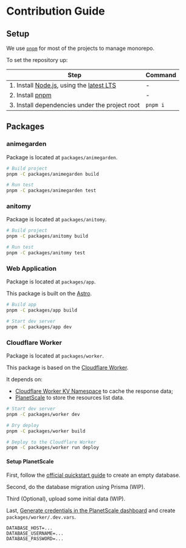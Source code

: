 # Contribution Guide

## Setup

We use [`pnpm`](https://pnpm.io/) for most of the projects to manage monorepo.

To set the repository up:

| Step | Command |
|-------|--------|
| 1. Install [Node.js](https://nodejs.org/), using the [latest LTS](https://nodejs.org/en/about/releases/) | - |
| 2. Install [pnpm](https://pnpm.io/installation) | - |
| 3. Install dependencies under the project root | `pnpm i` |

## Packages

### animegarden

Package is located at `packages/animegarden`.

```bash
# Build project
pnpm -C packages/animegarden build

# Run test
pnpm -C packages/animegarden test
```

### anitomy

Package is located at `packages/anitomy`.

```bash
# Build project
pnpm -C packages/anitomy build

# Run test
pnpm -C packages/anitomy test
```

### Web Application

Package is located at `packages/app`.

This package is built on the [Astro](https://astro.build/).

```bash
# Build app
pnpm -C packages/app build

# Start dev server
pnpm -C packages/app dev
```

### Cloudflare Worker

Package is located at `packages/worker`.

This package is based on the [Cloudflare Worker](https://developers.cloudflare.com/workers/).

It depends on:
+ [Cloudflare Worker KV Namespace](https://developers.cloudflare.com/workers/runtime-apis/kv) to cache the response data;
+ [PlanetScale](https://planetscale.com/) to store the resources list data.

```bash
# Start dev server
pnpm -C packages/worker dev

# Dry deploy
pnpm -C packages/worker build

# Deploy to the Cloudflare Worker
pnpm -C packages/worker run deploy
```

#### Setup PlanetScale

First, follow the [official quickstart guide](https://planetscale.com/docs/tutorials/planetscale-quick-start-guide) to create an empty database.

Second, do the database migration using Prisma (WIP).

Third (Optional), upload some initial data (WIP).

Last, [Generate credentials in the PlanetScale dashboard](https://planetscale.com/docs/tutorials/connect-any-application#generate-credentials-in-the-planetscale-dashboard) and create `packages/worker/.dev.vars`.

```env
DATABASE_HOST=...
DATABASE_USERNAME=...
DATABASE_PASSWORD=...
```

